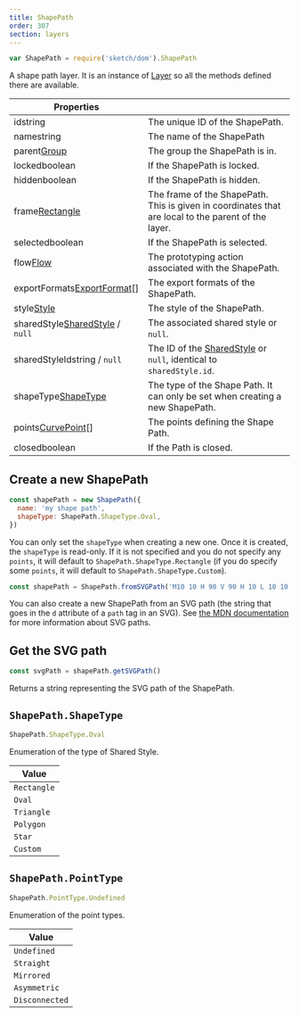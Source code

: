 ```yaml
---
title: ShapePath
order: 307
section: layers
---
```


```javascript
var ShapePath = require('sketch/dom').ShapePath
```

A shape path layer. It is an instance of [Layer](#layer) so all the methods defined there are available.

| Properties |  |
| --- | --- |
| id<span class="arg-type">string</span> | The unique ID of the ShapePath. |
| name<span class="arg-type">string</span> | The name of the ShapePath |
| parent<span class="arg-type">[Group](#group)</span> | The group the ShapePath is in. |
| locked<span class="arg-type">boolean</span> | If the ShapePath is locked. |
| hidden<span class="arg-type">boolean</span> | If the ShapePath is hidden. |
| frame<span class="arg-type">[Rectangle](#rectangle)</span> | The frame of the ShapePath. This is given in coordinates that are local to the parent of the layer. |
| selected<span class="arg-type">boolean</span> | If the ShapePath is selected. |
| flow<span class="arg-type">[Flow](#flow)</span> | The prototyping action associated with the ShapePath. |
| exportFormats<span class="arg-type">[ExportFormat](#exportformat)[]</span> | The export formats of the ShapePath. |
| style<span class="arg-type">[Style](#style)</span> | The style of the ShapePath. |
| sharedStyle<span class="arg-type">[SharedStyle](#shared-style) / `null`</span> | The associated shared style or `null`. |
| sharedStyleId<span class="arg-type">string / `null`</span> | The ID of the [SharedStyle](#shared-style) or `null`, identical to `sharedStyle.id`. |
| shapeType<span class="arg-type">[ShapeType](#shapepathshapetype)</span> | The type of the Shape Path. It can only be set when creating a new ShapePath. |
| points<span class="arg-type">[CurvePoint](#curvepoint)[]</span> | The points defining the Shape Path. |
| closed<span class="arg-type">boolean</span> | If the Path is closed. |

## Create a new ShapePath

```javascript
const shapePath = new ShapePath({
  name: 'my shape path',
  shapeType: ShapePath.ShapeType.Oval,
})
```

You can only set the `shapeType` when creating a new one. Once it is created, the `shapeType` is read-only. If it is not specified and you do not specify any `points`, it will default to `ShapePath.ShapeType.Rectangle` (if you do specify some `points`, it will default to `ShapePath.ShapeType.Custom`).

```javascript
const shapePath = ShapePath.fromSVGPath('M10 10 H 90 V 90 H 10 L 10 10')
```

You can also create a new ShapePath from an SVG path (the string that goes in the `d` attribute of a `path` tag in an SVG). See [the MDN documentation](https://developer.mozilla.org/en-US/docs/Web/SVG/Tutorial/Paths) for more information about SVG paths.

## Get the SVG path

```javascript
const svgPath = shapePath.getSVGPath()
```

Returns a string representing the SVG path of the ShapePath.

## `ShapePath.ShapeType`

```javascript
ShapePath.ShapeType.Oval
```

Enumeration of the type of Shared Style.

| Value       |
| ----------- |
| `Rectangle` |
| `Oval`      |
| `Triangle`  |
| `Polygon`   |
| `Star`      |
| `Custom`    |

## `ShapePath.PointType`

```javascript
ShapePath.PointType.Undefined
```

Enumeration of the point types.

| Value          |
| -------------- |
| `Undefined`    |
| `Straight`     |
| `Mirrored`     |
| `Asymmetric`   |
| `Disconnected` |
